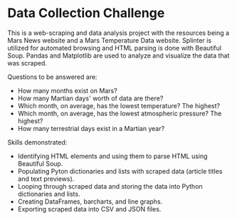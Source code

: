 # Data Collection Challenge

This is a web-scraping and data analysis project with the resources being a Mars News website and a Mars Temperature Data website. Splinter is utilized for automated browsing and HTML parsing is done with Beautiful Soup. Pandas and Matplotlib are used to analyze and visualize the data that was scraped.
 
Questions to be answered are:

- How many months exist on Mars?
- How many Martian days' worth of data are there?
- Which month, on average, has the lowest temperature? The highest?
- Which month, on average, has the lowest atmospheric pressure? The highest?
- How many terrestrial days exist in a Martian year?

Skills demonstrated:
- Identifying HTML elements and using them to parse HTML using Beautiful Soup.
- Populating Pyton dictionaries and lists with scraped data (article titles and text previews).
- Looping through scraped data and storing the data into Python dictionaries and lists.
- Creating DataFrames, barcharts, and line graphs.
- Exporting scraped data into CSV and JSON files.